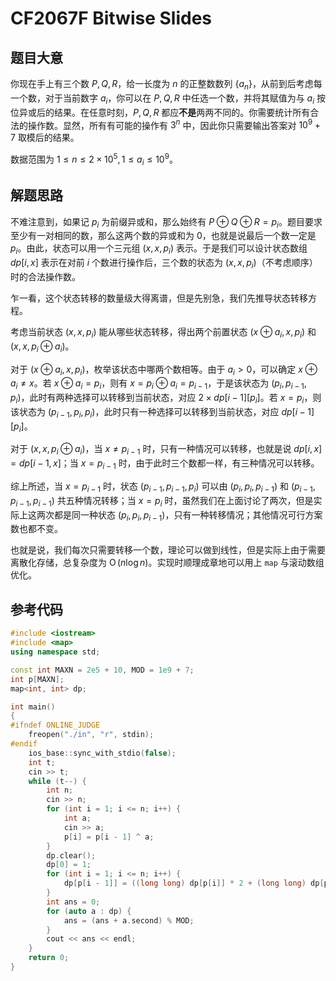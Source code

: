 # CF2067F Bitwise Slides

## 题目大意

你现在手上有三个数 $P, Q, R$，给一长度为 $n$ 的正整数数列 $\{a_n\}$，从前到后考虑每一个数，对于当前数字 $a_i$，你可以在 $P, Q, R$ 中任选一个数，并将其赋值为与 $a_i$ 按位异或后的结果。在任意时刻，$P, Q, R$ 都应**不是**两两不同的。你需要统计所有合法的操作数。显然，所有有可能的操作有 $3^n$ 中，因此你只需要输出答案对 $10^9+7$ 取模后的结果。

数据范围为 $1 \leq n \leq 2 \times 10^5, 1 \leq a_i \leq 10^9$。

## 解题思路

不难注意到，如果记 $p_i$ 为前缀异或和，那么始终有 $P \oplus Q \oplus R = p_i$。题目要求至少有一对相同的数，那么这两个数的异或和为 $0$，也就是说最后一个数一定是 $p_i$。由此，状态可以用一个三元组 $(x, x, p_i)$ 表示。于是我们可以设计状态数组 $dp[i, x]$ 表示在对前 $i$ 个数进行操作后，三个数的状态为 $(x, x, p_i)$（不考虑顺序）时的合法操作数。

乍一看，这个状态转移的数量级大得离谱，但是先别急，我们先推导状态转移方程。

考虑当前状态 $(x, x, p_i)$ 能从哪些状态转移，得出两个前置状态 $(x \oplus a_i, x, p_i)$ 和 $(x, x, p_i \oplus a_i)$。

对于 $(x \oplus a_i, x, p_i)$，枚举该状态中哪两个数相等。由于 $a_i > 0$，可以确定 $x \oplus a_i \neq x$。若 $x \oplus a_i = p_i$，则有 $x = p_i \oplus a_i = p_{i - 1}$，于是该状态为 $(p_i, p_{i - 1}, p_i)$，此时有两种选择可以转移到当前状态，对应 $2 \times dp[i - 1][p_i]$。若 $x = p_i$，则该状态为 $(p_{i- 1}, p_i, p_i)$，此时只有一种选择可以转移到当前状态，对应 $dp[i - 1][p_i]$。

对于 $(x, x, p_i \oplus a_i)$，当 $x \neq p_{i - 1}$ 时，只有一种情况可以转移，也就是说 $dp[i,x] = dp[i - 1, x]$；当 $x = p_{i - 1}$ 时，由于此时三个数都一样，有三种情况可以转移。

综上所述，当 $x = p_{i - 1}$ 时，状态 $(p_{i - 1}, p_{i - 1}, p_i)$ 可以由 $(p_i, p_i, p_{i - 1})$ 和 $(p_{i - 1}, p_{i - 1}, p_{i - 1})$ 共五种情况转移；当 $x = p_i$ 时，虽然我们在上面讨论了两次，但是实际上这两次都是同一种状态 $(p_i, p_i, p_{i - 1})$，只有一种转移情况；其他情况可行方案数也都不变。

也就是说，我们每次只需要转移一个数，理论可以做到线性，但是实际上由于需要离散化存储，总复杂度为 $\operatorname{O}(n\log n)$。实现时顺理成章地可以用上 `map` 与滚动数组优化。

## 参考代码

```cpp
#include <iostream>
#include <map>
using namespace std;

const int MAXN = 2e5 + 10, MOD = 1e9 + 7;
int p[MAXN];
map<int, int> dp;

int main()
{
#ifndef ONLINE_JUDGE
    freopen("./in", "r", stdin);
#endif
    ios_base::sync_with_stdio(false);
    int t;
    cin >> t;
    while (t--) {
        int n;
        cin >> n;
        for (int i = 1; i <= n; i++) {
            int a;
            cin >> a;
            p[i] = p[i - 1] ^ a;
        }
        dp.clear();
        dp[0] = 1;
        for (int i = 1; i <= n; i++) {
            dp[p[i - 1]] = ((long long) dp[p[i]] * 2 + (long long) dp[p[i - 1]] * 3) % MOD;
        }
        int ans = 0;
        for (auto a : dp) {
            ans = (ans + a.second) % MOD;
        }
        cout << ans << endl;
    }
    return 0;
}
```